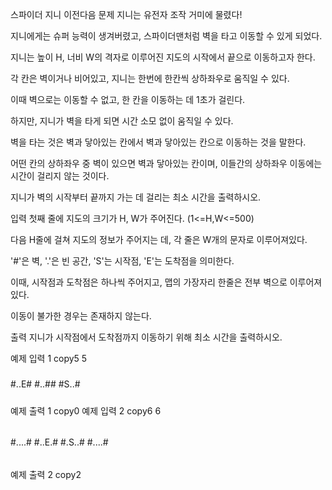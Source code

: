 스파이더 지니
이전다음
문제
지니는 유전자 조작 거미에 물렸다!

지니에게는 슈퍼 능력이 생겨버렸고, 스파이더맨처럼 벽을 타고 이동할 수 있게 되었다.

지니는 높이 H, 너비 W의 격자로 이루어진 지도의 시작에서 끝으로 이동하고자 한다.

각 칸은 벽이거나 비어있고, 지니는 한번에 한칸씩 상하좌우로 움직일 수 있다.

이때 벽으로는 이동할 수 없고, 한 칸을 이동하는 데 1초가 걸린다.

하지만, 지니가 벽을 타게 되면 시간 소모 없이 움직일 수 있다.

벽을 타는 것은 벽과 닿아있는 칸에서 벽과 닿아있는 칸으로 이동하는 것을 말한다.

어떤 칸의 상하좌우 중 벽이 있으면 벽과 닿아있는 칸이며, 이들간의 상하좌우 이동에는 시간이 걸리지 않는 것이다.

지니가 벽의 시작부터 끝까지 가는 데 걸리는 최소 시간을 출력하시오.

입력
첫째 줄에 지도의 크기가 H, W가 주어진다. (1<=H,W<=500)

다음 H줄에 걸쳐 지도의 정보가 주어지는 데, 각 줄은 W개의 문자로 이루어져있다.

'#'은 벽, '.'은 빈 공간, 'S'는 시작점, 'E'는 도착점을 의미한다.

이때, 시작점과 도착점은 하나씩 주어지고, 맵의 가장자리 한줄은 전부 벽으로 이루어져있다.

이동이 불가한 경우는 존재하지 않는다.

출력
지니가 시작점에서 도착점까지 이동하기 위해 최소 시간을 출력하시오.

예제 입력 1
copy5 5
#####
#..E#
#..##
#S..#
#####
예제 출력 1
copy0
예제 입력 2
copy6 6
######
#....#
#..E.#
#.S..#
#....#
######
예제 출력 2
copy2